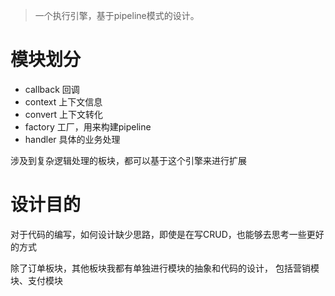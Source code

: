 > 一个执行引擎，基于pipeline模式的设计。

# 模块划分
* callback  回调
* context   上下文信息
* convert   上下文转化
* factory   工厂，用来构建pipeline
* handler   具体的业务处理

涉及到复杂逻辑处理的板块，都可以基于这个引擎来进行扩展

# 设计目的
对于代码的编写，如何设计缺少思路，即使是在写CRUD，也能够去思考一些更好的方式

除了订单板块，其他板块我都有单独进行模块的抽象和代码的设计，
包括营销模块、支付模块

